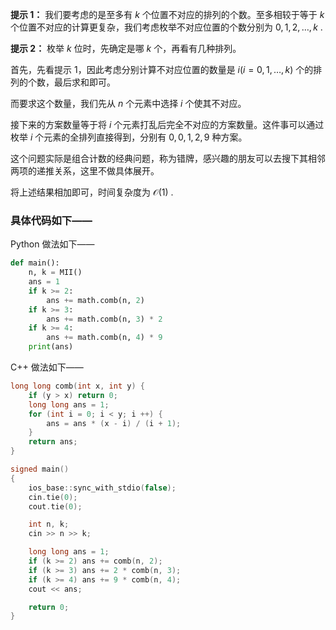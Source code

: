 **提示 1：** 我们要考虑的是至多有 $k$ 个位置不对应的排列的个数。至多相较于等于 $k$ 个位置不对应的计算更复杂，我们考虑枚举不对应位置的个数分别为 $0,1,2,\dots, k$ .

**提示 2：** 枚举 $k$ 位时，先确定是哪 $k$ 个，再看有几种排列。

首先，先看提示 1，因此考虑分别计算不对应位置的数量是 $i (i=0,1,\dots, k)$ 个的排列的个数，最后求和即可。

而要求这个数量，我们先从 $n$ 个元素中选择 $i$ 个使其不对应。

接下来的方案数量等于将 $i$ 个元素打乱后完全不对应的方案数量。这件事可以通过枚举 $i$ 个元素的全排列直接得到，分别有 $0,0,1,2,9$ 种方案。

这个问题实际是组合计数的经典问题，称为错牌，感兴趣的朋友可以去搜下其相邻两项的递推关系，这里不做具体展开。

将上述结果相加即可，时间复杂度为 $\mathcal{O}(1)$ .

### 具体代码如下——

Python 做法如下——

```Python []
def main():
    n, k = MII()
    ans = 1
    if k >= 2:
        ans += math.comb(n, 2)
    if k >= 3:
        ans += math.comb(n, 3) * 2
    if k >= 4:
        ans += math.comb(n, 4) * 9
    print(ans)
```

C++ 做法如下——

```cpp []
long long comb(int x, int y) {
    if (y > x) return 0;
    long long ans = 1;
    for (int i = 0; i < y; i ++) {
        ans = ans * (x - i) / (i + 1);
    }
    return ans;
}

signed main()
{
    ios_base::sync_with_stdio(false);
    cin.tie(0);
    cout.tie(0);

    int n, k;
    cin >> n >> k;

    long long ans = 1;
    if (k >= 2) ans += comb(n, 2);
    if (k >= 3) ans += 2 * comb(n, 3);
    if (k >= 4) ans += 9 * comb(n, 4);
    cout << ans;

    return 0;
}
```